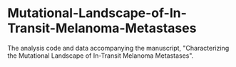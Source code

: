 # Mutational-Landscape-of-In-Transit-Melanoma-Metastases
The analysis code and data accompanying the manuscript, "Characterizing the Mutational Landscape of In-Transit Melanoma Metastases".
